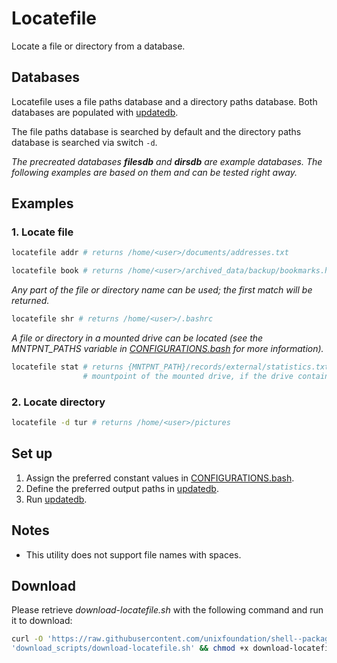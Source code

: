
# Locatefile

Locate a file or directory from a database.

## Databases

Locatefile uses a file paths database and a directory paths database. Both databases are populated with [updatedb](updatedb).

The file paths database is searched by default and the directory paths database is searched via switch `-d`.

*The precreated databases **filesdb** and **dirsdb** are example databases. The following examples are based on them and can be tested right away.*

## Examples

### 1. Locate file

```bash
locatefile addr # returns /home/<user>/documents/addresses.txt
```

```bash
locatefile book # returns /home/<user>/archived_data/backup/bookmarks.html
```

*Any part of the file or directory name can be used; the first match will be returned.*

```bash
locatefile shr # returns /home/<user>/.bashrc
```

*A file or directory in a mounted drive can be located (see the MNTPNT_PATHS variable in [CONFIGURATIONS.bash](CONFIGURATIONS.bash) for more information).*

```bash
locatefile stat # returns {MNTPNT_PATH}/records/external/statistics.txt, where "{MNTPNT_PATH}" is the
                # mountpoint of the mounted drive, if the drive containing the file is mounted
```

### 2. Locate directory

```bash
locatefile -d tur # returns /home/<user>/pictures
```

## Set up

1. Assign the preferred constant values in [CONFIGURATIONS.bash](CONFIGURATIONS.bash).
2. Define the preferred output paths in [updatedb](updatedb).
3. Run [updatedb](updatedb).

## Notes

* This utility does not support file names with spaces.

## Download

Please retrieve *download-locatefile.sh* with the following command and run it to download:

```bash
curl -O 'https://raw.githubusercontent.com/unixfoundation/shell--packaged-utilities/'\
'download_scripts/download-locatefile.sh' && chmod +x download-locatefile.sh
```
